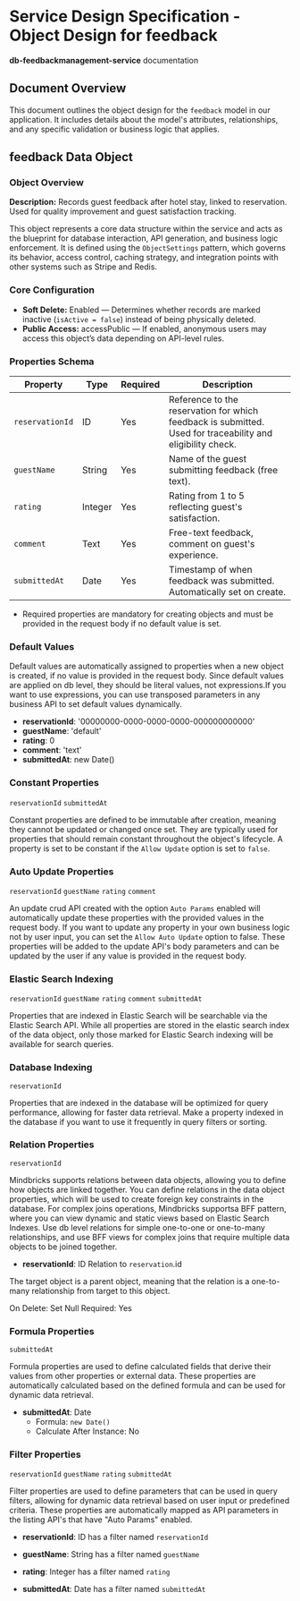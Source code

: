 # Service Design Specification - Object Design for feedback

**db-feedbackmanagement-service** documentation

## Document Overview

This document outlines the object design for the `feedback` model in our application. It includes details about the model's attributes, relationships, and any specific validation or business logic that applies.

## feedback Data Object

### Object Overview

**Description:** Records guest feedback after hotel stay, linked to reservation. Used for quality improvement and guest satisfaction tracking.

This object represents a core data structure within the service and acts as the blueprint for database interaction, API generation, and business logic enforcement.
It is defined using the `ObjectSettings` pattern, which governs its behavior, access control, caching strategy, and integration points with other systems such as Stripe and Redis.

### Core Configuration

- **Soft Delete:** Enabled — Determines whether records are marked inactive (`isActive = false`) instead of being physically deleted.
- **Public Access:** accessPublic — If enabled, anonymous users may access this object’s data depending on API-level rules.

### Properties Schema

| Property        | Type    | Required | Description                                                                                                |
| --------------- | ------- | -------- | ---------------------------------------------------------------------------------------------------------- |
| `reservationId` | ID      | Yes      | Reference to the reservation for which feedback is submitted. Used for traceability and eligibility check. |
| `guestName`     | String  | Yes      | Name of the guest submitting feedback (free text).                                                         |
| `rating`        | Integer | Yes      | Rating from 1 to 5 reflecting guest&#39;s satisfaction.                                                    |
| `comment`       | Text    | Yes      | Free-text feedback, comment on guest&#39;s experience.                                                     |
| `submittedAt`   | Date    | Yes      | Timestamp of when feedback was submitted. Automatically set on create.                                     |

- Required properties are mandatory for creating objects and must be provided in the request body if no default value is set.

### Default Values

Default values are automatically assigned to properties when a new object is created, if no value is provided in the request body.
Since default values are applied on db level, they should be literal values, not expressions.If you want to use expressions, you can use transposed parameters in any business API to set default values dynamically.

- **reservationId**: '00000000-0000-0000-0000-000000000000'
- **guestName**: 'default'
- **rating**: 0
- **comment**: 'text'
- **submittedAt**: new Date()

### Constant Properties

`reservationId` `submittedAt`

Constant properties are defined to be immutable after creation, meaning they cannot be updated or changed once set. They are typically used for properties that should remain constant throughout the object's lifecycle.
A property is set to be constant if the `Allow Update` option is set to `false`.

### Auto Update Properties

`reservationId` `guestName` `rating` `comment`

An update crud API created with the option `Auto Params` enabled will automatically update these properties with the provided values in the request body.
If you want to update any property in your own business logic not by user input, you can set the `Allow Auto Update` option to false.
These properties will be added to the update API's body parameters and can be updated by the user if any value is provided in the request body.

### Elastic Search Indexing

`reservationId` `guestName` `rating` `comment` `submittedAt`

Properties that are indexed in Elastic Search will be searchable via the Elastic Search API.
While all properties are stored in the elastic search index of the data object, only those marked for Elastic Search indexing will be available for search queries.

### Database Indexing

`reservationId`

Properties that are indexed in the database will be optimized for query performance, allowing for faster data retrieval.
Make a property indexed in the database if you want to use it frequently in query filters or sorting.

### Relation Properties

`reservationId`

Mindbricks supports relations between data objects, allowing you to define how objects are linked together.
You can define relations in the data object properties, which will be used to create foreign key constraints in the database.
For complex joins operations, Mindbricks supportsa BFF pattern, where you can view dynamic and static views based on Elastic Search Indexes.
Use db level relations for simple one-to-one or one-to-many relationships, and use BFF views for complex joins that require multiple data objects to be joined together.

- **reservationId**: ID
  Relation to `reservation`.id

The target object is a parent object, meaning that the relation is a one-to-many relationship from target to this object.

On Delete: Set Null
Required: Yes

### Formula Properties

`submittedAt`

Formula properties are used to define calculated fields that derive their values from other properties or external data.
These properties are automatically calculated based on the defined formula and can be used for dynamic data retrieval.

- **submittedAt**: Date
  - Formula: `new Date()`
  - Calculate After Instance: No

### Filter Properties

`reservationId` `guestName` `rating` `submittedAt`

Filter properties are used to define parameters that can be used in query filters, allowing for dynamic data retrieval based on user input or predefined criteria.
These properties are automatically mapped as API parameters in the listing API's that have "Auto Params" enabled.

- **reservationId**: ID has a filter named `reservationId`

- **guestName**: String has a filter named `guestName`

- **rating**: Integer has a filter named `rating`

- **submittedAt**: Date has a filter named `submittedAt`
